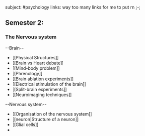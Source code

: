 subject: #psychology 
links: way too many links for me to put rn ;-;

## Semester 2: 
### The Nervous system
--Brain--
- [[Physical Structures]]
- [[Brain vs Heart debate]]
- [[Mind-body problem]]
- [[Phrenology]]
- [[Brain ablation experiments]]
- [[Electrical stimulation of the brain]]
- [[Split-brain experiments]]
- [[Neuroimaging techniques]]

--Nervous system--
- [[Organisation of the nervous system]]
- [[neuron|Structure of a neuron]]
- [[Glial cells]]
- 